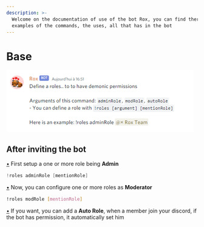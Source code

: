 ```yaml
---
description: >-
  Welcome on the documentation of use of the bot Rox, you can find there all the
  examples of the commands, the uses, all that has in the bot
---
```


# Base

![](.gitbook/assets/image%20%282%29.png)

## After inviting the bot

[•](https://doc.rox.wtf/) First setup a one or more role being **Admin**

```cpp
!roles adminRole [mentionRole]
```

[•](https://doc.rox.wtf/) Now, you can configure one or more roles as **Moderator**

```bash
!roles modRole [mentionRole]
```

[•](https://doc.rox.wtf/) If you want, you can add a **Auto Role**, when a member join your discord, if the bot has permission, it automatically set him

